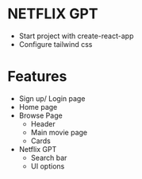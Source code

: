 # NETFLIX GPT

- Start project with create-react-app
- Configure tailwind css

# Features
- Sign up/ Login page
- Home page
- Browse Page
    - Header
    - Main movie page
    - Cards
- Netflix GPT
    - Search bar
    - UI options    

